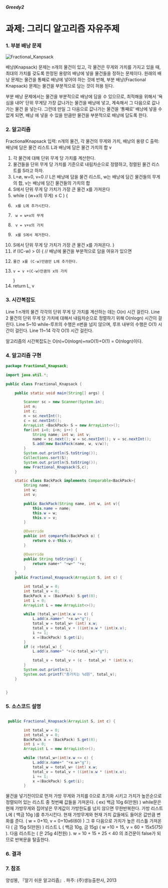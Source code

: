 ##### Greedy2

# 과제: 그리디 알고리즘 자유주제



### 1. 부분 배낭 문제
![Fractional_Kanpsack](https://dudri63.github.io/image/algo14-1.png)

배낭(Knapsack) 문제는 n개의 물건이 있고, 각 물건은 무게와 가치를 가지고 있을 때, 최대의 가치를 갖도록 한정된 용량의 배낭에 넣을 물건들을 정하는 문제이다.
원래의 배낭 문제는 물건을 통째로 배낭에 넣어야 하는 것에 반해,
부분 배낭(Fractional Knapsack) 문제는 물건을 부분적으로 담는 것이 허용 된다.

부분 배낭 문제에서는 물건을 부분적으로 배낭에 담을 수 있으므로, 최적해을 위해서 ‘욕심을
내어’ 단위 무게당 가장 값나가는 물건을 배낭에 넣고, 계속해서 그 다음으로 값나가는 물건
을 넣는다. 그런데 만일 그 다음으로 값나가는 물건을 ‘통째로’ 배낭에 넣을 수 없게 되면, 배낭
에 넣을 수 있을 만큼만 물건을 부분적으로 배낭에 담도록 한다.


### 2. 알고리즘

FractionalKnapsack
입력: n개의 물건, 각 물건의 무게와 가치, 배낭의 용량 C
출력: 배낭에 담은 물건 리스트 L과 배낭에 담은 물건 가치의 합 v

1. 각 물건에 대해 단위 무게 당 가치를 계산한다.
2. 물건들을 단위 무게 당 가치를 기준으로 내림차순으로 정렬하고, 정렬된 물건 리스트를 S라고 하자.
3. L=∅, w=0, v=0 
// L은 배낭에 담을 물건 리스트, w는 배낭에 담긴 물건들의 무게의 합, v는 배낭에 담긴 물건들의 가치의 합
4. S에서 단위 무게 당 가치가 가장 큰 물건 x를 가져온다
5. while ( (w+x의 무게) ≤ C ) { 
6.      x를 L에 추가시킨다.
7.      w = w+x의 무게
8.      v = v+x의 가치
9.      x를 S에서 제거한다.
10.	S에서 단위 무게 당 가치가 가장 큰 물건 x를 가져온다.
     }
11. if ((C-w) > 0) { // 배낭에 물건을 부분적으로 담을 여유가 있으면 
12. 	물건 x를 (C-w)만큼만 L에 추가한다. 
13. 	v = v +(C-w)만큼의 x의 가치
      }
14. return L, v


### 3. 시간복잡도

Line 1
n개의 물건 각각의 단위 무게 당 가치를 계산하는 데는 O(n) 시간 걸린다.
Line 2
물건의 단위 무게 당 가치에 대해서 내림차순으로 정렬하기 위해 O(nlogn) 시간이 걸린다.
Line 5~10
while-루프의 수행은 n번을 넘지 않으며, 루프 내부의 수행은 O(1) 시간이 걸린다. 
Line 11~14
각각 O(1) 시간 걸린다.

알고리즘의 시간복잡도는 O(n)+O(nlogn)+nxO(1)+O(1) = O(nlogn)이다.


### 4. 알고리즘 구현

```java
package Fractional_Knapsack;

import java.util.*;

public class Fractional_Knapsack {

    public static void main(String[] args) {

        Scanner sc = new Scanner(System.in);
        int n;
        int c;
        n = sc.nextInt();
        c = sc.nextInt();
        ArrayList <BackPack> S = new ArrayList<>();
        for(int i=0; i<n; i++) {
            String name; int w; int v;
            name = sc.next(); w = sc.nextInt(); v = sc.nextInt();
            S.add(new BackPack(name, w, v/w));
        }
        System.out.println(S.toString());
        Collections.sort(S);
        System.out.println(S.toString());
        new Fractional_Knapsack(S,c);
    }

    static class BackPack implements Comparable<BackPack>{
        String name;
        int w;
        int v;

        public BackPack(String name, int w, int v){
            this.name = name;
            this.w = w;
            this.v = v;
        }

        @Override
        public int compareTo(BackPack o) {
            return o.v-this.v;
        }

        @Override
        public String toString() {
            return name+" "+w+" "+v;
        }
    }
    public Fractional_Knapsack(ArrayList S, int c) {

        int total_w = 0;
        int total_v = 0;
        BackPack x = (BackPack) S.get(0);
        int i = 0;
        ArrayList L = new ArrayList<>();

        while (total_w+(int)x.w <= c) {
            L.add(x.name+" "+x.w+"g");
            total_w = total_w+ (int) x.w;
            total_v = total_v + ((int)x.w * (int)x.v);
            i += 1;
            x =(BackPack) S.get(i);
        }
        if (c >total_w) {
            L.add(x.name+" "+(c-total_w)+"g");

            total_v = total_v + (c - total_w) * (int)x.v;
        }
        System.out.println(L);
        System.out.printf("총가치는 %d원", total_v);
    }


}
```


### 5. 소스코드 설명

```java

 public Fractional_Knapsack(ArrayList S, int c) {

        int total_w = 0;
        int total_v = 0;
        BackPack x = (BackPack) S.get(0);
        int i = 0;
        ArrayList L = new ArrayList<>();

        while (total_w+(int)x.w <= c) {
            L.add(x.name+" "+x.w+"g");
            total_w = total_w+ (int) x.w;
            total_v = total_v + ((int)x.w * (int)x.v);
            i += 1;
            x =(BackPack) S.get(i);
        }
```
물건을 넣기전이므로 먼저 가방 무게와 가치를 0으로 초기화 시키고 가치가 높은순으로 정렬되어 있는 리스트 중 첫번째 값들을 가져온다. ( ex) 백금 10g 6(만원) )
while문은 현재 가방무게와 집어넣은 무게값이 가방한도를 넘지 않으면 무한반복한다. 가방 리스트 L에 ( 백금 10g )를 추가시킨다. 현재 가방무게와 현재 가치
값들에도 들어온 값만큼 변화를 준다. ( w = 0+10, v = 0+10x6(60) )  그 후 다음으로 가치가 높은 리스틀 가져온다 ( 금 15g 5(만원) ) 리스트 L ( 백금 10g, 금 15g)
( w =10 + 15, v = 60 + 15x5(75) ). 다음 리스트는 ( 은 25g 4(천원) ). w = 10 + 15 + 25 < 40 의 조건문이 false가 되므로 반복문을 탈출한다.




### 6. 결과








### 7. 참조 

양성봉, 『알기 쉬운 알고리즘』. 파주: (주)생능출판사, 2013




